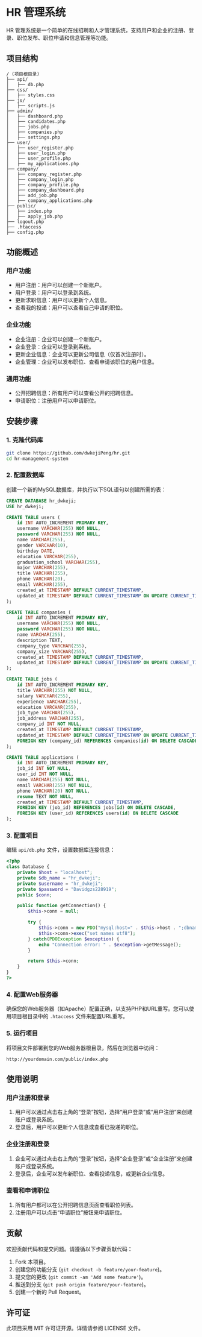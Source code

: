 # HR 管理系统

HR 管理系统是一个简单的在线招聘和人才管理系统，支持用户和企业的注册、登录、职位发布、职位申请和信息管理等功能。

## 项目结构

```plaintext
/ (项目根目录)
├── api/
│   ├── db.php
├── css/
│   ├── styles.css
├── js/
│   ├── scripts.js
├── admin/
│   ├── dashboard.php
│   ├── candidates.php
│   ├── jobs.php
│   ├── companies.php
│   ├── settings.php
├── user/
│   ├── user_register.php
│   ├── user_login.php
│   ├── user_profile.php
│   ├── my_applications.php
├── company/
│   ├── company_register.php
│   ├── company_login.php
│   ├── company_profile.php
│   ├── company_dashboard.php
│   ├── add_job.php
│   ├── company_applications.php
├── public/
│   ├── index.php
│   ├── apply_job.php
├── logout.php
├── .htaccess
├── config.php
```

## 功能概述

### 用户功能

- 用户注册：用户可以创建一个新账户。
- 用户登录：用户可以登录到系统。
- 更新求职信息：用户可以更新个人信息。
- 查看我的投递：用户可以查看自己申请的职位。

### 企业功能

- 企业注册：企业可以创建一个新账户。
- 企业登录：企业可以登录到系统。
- 更新企业信息：企业可以更新公司信息（仅首次注册时）。
- 企业管理：企业可以发布职位、查看申请该职位的用户信息。

### 通用功能

- 公开招聘信息：所有用户可以查看公开的招聘信息。
- 申请职位：注册用户可以申请职位。

## 安装步骤

### 1. 克隆代码库

```bash
git clone https://github.com/dwkejiPeng/hr.git
cd hr-management-system
```

### 2. 配置数据库

创建一个新的MySQL数据库，并执行以下SQL语句以创建所需的表：

```sql
CREATE DATABASE hr_dwkeji;
USE hr_dwkeji;

CREATE TABLE users (
    id INT AUTO_INCREMENT PRIMARY KEY,
    username VARCHAR(255) NOT NULL,
    password VARCHAR(255) NOT NULL,
    name VARCHAR(255),
    gender VARCHAR(10),
    birthday DATE,
    education VARCHAR(255),
    graduation_school VARCHAR(255),
    major VARCHAR(255),
    title VARCHAR(255),
    phone VARCHAR(20),
    email VARCHAR(255),
    created_at TIMESTAMP DEFAULT CURRENT_TIMESTAMP,
    updated_at TIMESTAMP DEFAULT CURRENT_TIMESTAMP ON UPDATE CURRENT_TIMESTAMP
);

CREATE TABLE companies (
    id INT AUTO_INCREMENT PRIMARY KEY,
    username VARCHAR(255) NOT NULL,
    password VARCHAR(255) NOT NULL,
    name VARCHAR(255),
    description TEXT,
    company_type VARCHAR(255),
    company_size VARCHAR(255),
    created_at TIMESTAMP DEFAULT CURRENT_TIMESTAMP,
    updated_at TIMESTAMP DEFAULT CURRENT_TIMESTAMP ON UPDATE CURRENT_TIMESTAMP
);

CREATE TABLE jobs (
    id INT AUTO_INCREMENT PRIMARY KEY,
    title VARCHAR(255) NOT NULL,
    salary VARCHAR(255),
    experience VARCHAR(255),
    education VARCHAR(255),
    job_type VARCHAR(255),
    job_address VARCHAR(255),
    company_id INT NOT NULL,
    created_at TIMESTAMP DEFAULT CURRENT_TIMESTAMP,
    updated_at TIMESTAMP DEFAULT CURRENT_TIMESTAMP ON UPDATE CURRENT_TIMESTAMP,
    FOREIGN KEY (company_id) REFERENCES companies(id) ON DELETE CASCADE
);

CREATE TABLE applications (
    id INT AUTO_INCREMENT PRIMARY KEY,
    job_id INT NOT NULL,
    user_id INT NOT NULL,
    name VARCHAR(255) NOT NULL,
    email VARCHAR(255) NOT NULL,
    phone VARCHAR(20) NOT NULL,
    resume TEXT NOT NULL,
    created_at TIMESTAMP DEFAULT CURRENT_TIMESTAMP,
    FOREIGN KEY (job_id) REFERENCES jobs(id) ON DELETE CASCADE,
    FOREIGN KEY (user_id) REFERENCES users(id) ON DELETE CASCADE
);
```

### 3. 配置项目

编辑 `api/db.php` 文件，设置数据库连接信息：

```php
<?php
class Database {
    private $host = "localhost";
    private $db_name = "hr_dwkeji";
    private $username = "hr_dwkeji";
    private $password = "Davidgzs228919";
    public $conn;

    public function getConnection() {
        $this->conn = null;

        try {
            $this->conn = new PDO("mysql:host=" . $this->host . ";dbname=" . $this->db_name, $this->username, $this->password);
            $this->conn->exec("set names utf8");
        } catch(PDOException $exception) {
            echo "Connection error: " . $exception->getMessage();
        }

        return $this->conn;
    }
}
?>
```

### 4. 配置Web服务器

确保您的Web服务器（如Apache）配置正确，以支持PHP和URL重写。您可以使用项目根目录中的 `.htaccess` 文件来配置URL重写。

### 5. 运行项目

将项目文件部署到您的Web服务器根目录，然后在浏览器中访问：

```
http://yourdomain.com/public/index.php
```

## 使用说明

### 用户注册和登录

1. 用户可以通过点击右上角的“登录”按钮，选择“用户登录”或“用户注册”来创建账户或登录系统。
2. 登录后，用户可以更新个人信息或查看已投递的职位。

### 企业注册和登录

1. 企业可以通过点击右上角的“登录”按钮，选择“企业登录”或“企业注册”来创建账户或登录系统。
2. 登录后，企业可以发布新职位、查看投递信息，或更新企业信息。

### 查看和申请职位

1. 所有用户都可以在公开招聘信息页面查看职位列表。
2. 注册用户可以点击“申请职位”按钮来申请职位。

## 贡献

欢迎贡献代码和提交问题。请遵循以下步骤贡献代码：

1. Fork 本项目。
2. 创建您的功能分支 (`git checkout -b feature/your-feature`)。
3. 提交您的更改 (`git commit -am 'Add some feature'`)。
4. 推送到分支 (`git push origin feature/your-feature`)。
5. 创建一个新的 Pull Request。

## 许可证

此项目采用 MIT 许可证开源。详情请参阅 LICENSE 文件。
```


